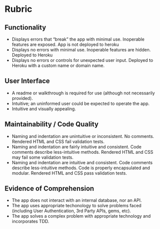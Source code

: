 # Rubric

## Functionality	

- Displays errors that “break” the app with minimal use. Inoperable features are exposed.  App is not deployed to heroku
- Displays no errors with minimal use. Inoperable features are hidden.  Deployed to Heroku	
- Displays no errors or controls for unexpected user input.  Deployed to Heroku with a custom name or domain name.

## User Interface	

- A readme or walkthrough is required for use (although not necessarily provided).
- Intuitive; an uninformed user could be expected to operate the app.  
- Intuitive and visually appealing.  

## Maintainability / Code Quality	

- Naming and indentation are unintuitive or inconsistent. No comments. Rendered HTML and CSS fail validation tests.
- Naming and indentation are fairly intuitive and consistent. Code comments describe less-intuitive methods. Rendered HTML and CSS may fail some validation tests.
- Naming and indentation are intuitive and consistent. Code comments describe less-intuitive methods. Code is properly encapsulated and modular. Rendered HTML and CSS pass validation tests.

## Evidence of Comprehension	

- The app does not interact with an internal database, nor an API. 
- The app uses appropriate techonology to solve problems faced (including User Authentication, 3rd Party APIs, gems, etc).
- The app solves a complex problem with appropriate technology and incorporates TDD.